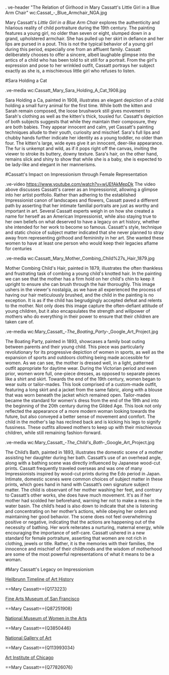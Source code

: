 . ve-header "The Relation of Girlhood in Mary Cassatt's Little Girl in a Blue Arm Chair" wc:Cassat_-_Blue_Armchair_NGA.jpg 

Mary Cassatt's *Little Girl in a Blue Arm Chair* explores the authenticity and hilarious reality of child portraiture during the 19th century. The painting features a young girl, no older than seven or eight, slumped down in a grand, upholstered armchair. She has pulled up her skirt in defiance and her lips are pursed in a pout. This is not the typical behavior of a young girl during this period, especially one from an affluent family. Cassatt deliberately chooses to offer a sincere, albeit laughable glimpse into the antics of a child who has been told to sit still for a portrait. From the girl's expression and pose to her wrinkled outfit, Cassatt portrays her subject exactly as she is, a mischievous little girl who refuses to listen.
 

#Sara Holding a Cat

.ve-media wc:Cassatt_Mary_Sara_Holding_A_Cat_1908.jpg

  
Sara Holding a Ca, painted in 1908, illustrates an elegant depiction of a child holding a small furry animal for the first time. While both the kitten and Sarah remain composed, the loose brushwork still gives movement to Sarah's clothing as well as the kitten's thick, tousled fur. Cassatt's depiction of both subjects suggests that while they maintain their composure, they are both babies. They appear innocent and calm, yet Cassatt's painting techniques allude to their youth, curiosity and mischief. Sara's full lips and chubby hands further indicate her identity as a young toddler, no older than four. The kitten's large, wide eyes give it an innocent, deer-like appearance. The fur is unkempt and wild, as if it pops right off the canvas, inviting the viewer to stroke its buttery, downy texture. Sara's hair, on the other hand, remains slick and shiny to show that while she is a baby, she is expected to be lady-like and elegant in her mannerisms.

#Cassatt's Impact on Impressionism through Female Representation

.ve-video https://www.youtube.com/watch?v=wUEfAkMepDk
The video above discusses Cassatt's career as an Impressionist, allowing a glimpse into her artist portfolio. Rather than adhering to the established Impressionist canon of landscapes and flowers, Cassatt paved a different path by asserting that her intimate familial portraits are just as worthy and important in art. Several Cassatt experts weigh in on how she created a name for herself as an American Impressionist, while also staying true to her own beliefs on what deserved to have a legacy on art history, whether she intended for her work to become so famous. Cassatt's style, technique and static choice of subject matter indicated that she never planned to stray away from representing girlhood and femininity in her art. She wanted these women to have at least one person who would keep their legacies aflame for centuries

.ve-media wc:Cassatt_Mary_Mother_Combing_Child%27s_Hair_1879.jpg 

Mother Combing Child's Hair, painted in 1879, illustrates the often thankless and frustrating task of combing a young child's knotted hair. In the painting we can see that the mother has a firm hold on her child's chin to keep it upright to ensure she can brush through the hair thoroughly. This image ushers in the viewer's nostalgia, as we have all experienced the process of having our hair meticulously brushed, and the child in the painting is no exception. It is as if the child has begrudgingly accepted defeat and relents to the mother. Not only does this image capture the often-defiant attitude of young children, but it also encapsulates the strength and willpower of mothers who do everything in their power to ensure that their children are taken care of.


.ve-media wc:Mary_Cassatt_-_The_Boating_Party_-_Google_Art_Project.jpg

The Boating Party, painted in 1893, showcases a family boat outing between parents and their young child. This piece was particularly revolutionary for its progressive depiction of women in sports, as well as the expansion of sports and outdoors clothing being made accessible for women. As we can see, the mother is dressed well, in a light, patterned outfit appropriate for daytime wear. During the Victorian period and even prior, women wore full, one-piece dresses, as opposed to separate pieces like a shirt and skirt. Towards the end of the 19th century, women began to wear suits or tailor-mades. This look comprised of a custom-made outfit, featuring a long skirt and a jacket from the same fabric, along with a blouse that was worn beneath the jacket which remained open. Tailor-mades became the standard for women's dress from the end of the 19th and into the beginning of the 20th century during the Gilded Age. This look not only reflected the appearance of a more modern woman looking towards the future, but also conveyed a better sense of movement and comfort. The child in the mother's lap has reclined back and is kicking his legs to signify fussiness. These outfits allowed mothers to keep up with their mischievous children, while still remaining fashion-forward. 

.ve-media wc:Mary_Cassatt_-_The_Child's_Bath_-_Google_Art_Project.jpg

The Child’s Bath, painted in 1893, illustrates the domestic scene of a mother assisting her daughter during her bath. Cassatt’s use of an overhead angle, along with a bathing scene was directly influenced by Japanese wood-cut prints. Cassatt frequently traveled overseas and was one of many Impressionists inspired by wood-cut prints during the Edo period in Japan. Intimate, domestic scenes were common choices of subject matter in these prints, which goes hand in hand with Cassatt’s own signature subject matter. The child is observant of her mother washing her feet, and contrary to Cassatt’s other works, she does have much movement. It's as if her mother had scolded her beforehand, warning her not to make a mess in the water basin. The child’s head is also down to indicate that she is listening and concentrating on her mother’s actions, while obeying her orders and maintaining her good behavior. The scene does not feel overwhelming positive or negative, indicating that the actions are happening out of the necessity of bathing. Her work reiterates a nurturing, maternal energy, while encouraging the importance of self-care. Cassatt ushered in a new standard for female portraiture, asserting that women are not rich in clothing, jewels or title. Rather, it is the memories with their families, the innocence and mischief of their childhoods and the wisdom of motherhood are some of the most powerful representations of what it means to be a woman. 

#Mary Cassatt's Legacy on Impressionism

[Heilbrunn Timeline of Art History](https://www.metmuseum.org/toah/hd/cast/hd_cast.htm)

==Mary Cassatt=={Q173223}

[Fine Arts Museum of San Francisco](https://www.famsf.org/stories/5-things-to-know-impressionist-mary-cassatt)

==Mary Cassatt=={Q87251908}

[National Museum of Women in the Arts](https://nmwa.org/art/artists/mary-cassatt/)

==Mary Cassatt=={Q3850446}

[National Gallery of Art](https://www.nga.gov/features/slideshows/mary-cassatt-selected-paintings.html)
 
 ==Mary Cassatt=={Q113993034}
 
 [Art Institute of Chicago](https://www.artic.edu/artists/33890/mary-cassatt)
 
==Mary Cassatt=={Q77826076}